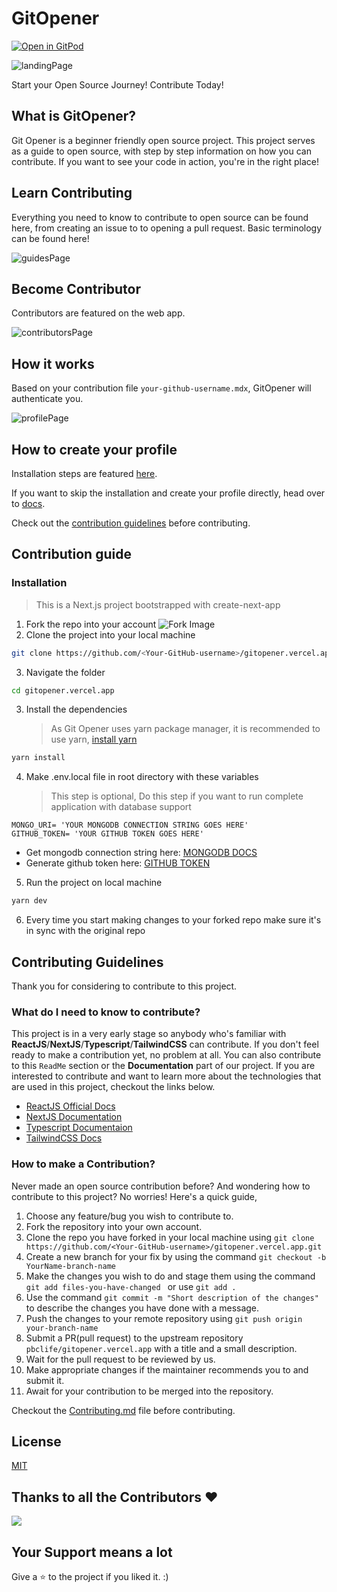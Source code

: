 # GitOpener

[![Open in GitPod](https://img.shields.io/badge/Gitpod-Ready--to--Code-blue?logo=gitpod)](https://gitpod.io/#https://github.com/pbclife/gitopener.vercel.app)

![landingPage](https://user-images.githubusercontent.com/95094057/218668398-2e6bbe3c-c4d1-41c4-a1f3-184c94836ac4.png)

Start your Open Source Journey!
Contribute Today!

## What is GitOpener?

Git Opener is a beginner friendly open source project. This project serves as a guide to open source, with step by step information on how you can contribute. If you want to see your code in action, you're in the right place!

## Learn Contributing

Everything you need to know to contribute to open source can be found here, from creating an issue to to opening a pull request. Basic terminology can be found here!

![guidesPage](https://user-images.githubusercontent.com/95094057/218668538-6daab985-cba0-4c4f-8bdd-7671cab71745.png)

## Become Contributor

Contributors are featured on the web app.

<!--  -->

![contributorsPage](https://user-images.githubusercontent.com/95094057/218668561-5c40bd8b-739b-411c-8edf-feb7fbfb18f8.png)

## How it works

Based on your contribution file `your-github-username.mdx`, GitOpener will authenticate you.

![profilePage](https://user-images.githubusercontent.com/95094057/218668593-71b5646b-f973-461e-ac78-f12ec97be11f.png)

## How to create your profile

Installation steps are featured [here](#installation).

If you want to skip the installation and create your profile directly, head over to [docs](docs/guides/starting-contribution/getting-started.mdx).

<!-- Descrption -->

Check out the [contribution guidelines](#contributing-guidelines) before contributing.

## Contribution guide

### Installation

> This is a Next.js project bootstrapped with create-next-app

1. Fork the repo into your account
   ![Fork Image](https://i.imgur.com/mNw6zxu.png)
2. Clone the project into your local machine

```sh
git clone https://github.com/<Your-GitHub-username>/gitopener.vercel.app.git
```

3. Navigate the folder

```sh
cd gitopener.vercel.app
```

3. Install the dependencies
   > As Git Opener uses yarn package manager, it is recommended to use yarn, [install yarn][yarn-website]

```sh
yarn install
```

4. Make .env.local file in root directory with these variables
   > This step is optional, Do this step if you want to run complete application with database support

```
MONGO_URI= 'YOUR MONGODB CONNECTION STRING GOES HERE'
GITHUB_TOKEN= 'YOUR GITHUB TOKEN GOES HERE'
```

- Get mongodb connection string here: [MONGODB DOCS][mongodb-docs]
- Generate github token here: [GITHUB TOKEN][github-token]

5. Run the project on local machine

```sh
yarn dev
```

6. Every time you start making changes to your forked repo make sure it's in sync with the original repo

## Contributing Guidelines

Thank you for considering to contribute to this project.

### What do I need to know to contribute?

This project is in a very early stage so anybody who's familiar with **ReactJS**/**NextJS**/**Typescript**/**TailwindCSS** can contribute. If you don't feel ready to make a contribution yet, no problem at all. You can also contribute to this `ReadMe` section or the **Documentation** part of our project.
If you are interested to contribute and want to learn more about the technologies that are used in this project, checkout the links below.

- [ReactJS Official Docs](https://reactjs.org/docs/getting-started.html)
- [NextJS Documentation](https://beta.nextjs.org/docs)
- [Typescript Documentaion](https://www.typescriptlang.org/docs/)
- [TailwindCSS Docs](https://tailwindcss.com/docs/installation)

### How to make a Contribution?

Never made an open source contribution before? And wondering how to contribute to this project?
No worries! Here's a quick guide,

1. Choose any feature/bug you wish to contribute to.
2. Fork the repository into your own account.
3. Clone the repo you have forked in your local machine using `git clone https://github.com/<Your-GitHub-username>/gitopener.vercel.app.git`
4. Create a new branch for your fix by using the command `git checkout -b YourName-branch-name `
5. Make the changes you wish to do and stage them using the command `git add files-you-have-changed ` or use `git add .`
6. Use the command `git commit -m "Short description of the changes"` to describe the changes you have done with a message.
7. Push the changes to your remote repository using `git push origin your-branch-name`
8. Submit a PR(pull request) to the upstream repository `pbclife/gitopener.vercel.app` with a title and a small description.
9. Wait for the pull request to be reviewed by us.
10. Make appropriate changes if the maintainer recommends you to and submit it.
11. Await for your contribution to be merged into the repository.

Checkout the [Contributing.md][contributing] file before contributing.

<!-- ### Where can I go for help? -->

## License

[MIT][license]

## Thanks to all the Contributors ❤️

<a href = "https://github.com/pbclife/gitopener.vercel.app/graphs/contributors">
  <img src = "https://contrib.rocks/image?repo=pbclife/gitopener.vercel.app"/>
</a>

## Your Support means a lot

Give a ⭐ to the project if you liked it. :)

[yarn-website]: https://classic.yarnpkg.com/lang/en/docs/install/#debian-stable
[mongodb-docs]: https://www.mongodb.com/docs/compass/current/connect
[github-token]: https://github.com/settings/tokens
[contributing]: https://github.com/pbclife/gitopener.vercel.app/blob/main/CONTRIBUTING.md
[license]: https://github.com/pbclife/gitopener.vercel.app/blob/main/LICENCE
